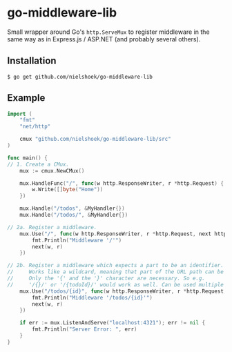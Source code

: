 # go-middleware-lib

Small wrapper around Go's `http.ServeMux` to register middleware in the same way as in Express.js / ASP.NET (and probably several others).

## Installation

```
$ go get github.com/nielshoek/go-middleware-lib
```

## Example

```go
import (
	"fmt"
	"net/http"

	cmux "github.com/nielshoek/go-middleware-lib/src"
)

func main() {
// 1. Create a CMux.
	mux := cmux.NewCMux()

	mux.HandleFunc("/", func(w http.ResponseWriter, r *http.Request) {
		w.Write([]byte("Home"))
	})

	mux.Handle("/todos", &MyHandler{})
	mux.Handle("/todos/", &MyHandler{})

// 2a. Register a middleware.
	mux.Use("/", func(w http.ResponseWriter, r *http.Request, next http.HandlerFunc) {
		fmt.Println("Middleware '/'")
		next(w, r)
	})

// 2b. Register a middleware which expects a part to be an identifier.
//     Works like a wildcard, meaning that part of the URL path can be anything.
//     Only the '{' and the '}' character are necessary. So e.g.
//     '/{}/' or '/{todoId}/' would work as well. Can be used multiple times.
	mux.Use("/todos/{id}", func(w http.ResponseWriter, r *http.Request, next http.HandlerFunc) {
		fmt.Println("Middleware '/todos/{id}'")
		next(w, r)
	})

	if err := mux.ListenAndServe("localhost:4321"); err != nil {
		fmt.Println("Server Error: ", err)
	}
}
```
